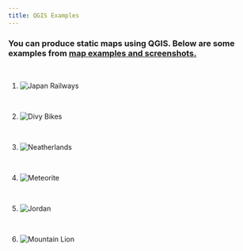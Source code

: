 ```yaml
---
title: QGIS Examples
---
```


<h3 text-align="left">You can produce static maps using QGIS. Below are some examples from <a href="https://qgis.org/en/site/about/screenshots.html"> map examples and screenshots.</a></h3>

<br>

1. ![Japan Railways](/qgis/img/japan_railways.png)

<br>

2. ![Divy Bikes](/qgis/img/guadalajara.png)

<br>

3. ![Neatherlands](/qgis/img/groningen.png)

<br>

4. ![Meteorite](/qgis/img/meteorite.png)

<br>

5. ![Jordan](/qgis/img/jordan.jpg)

<br>

6. ![Mountain Lion](/qgis/img/mountain_lion.jpg)
